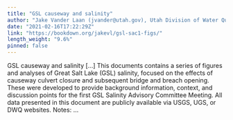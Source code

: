 ```yaml
---
title: "GSL causeway and salinity"
author: "Jake Vander Laan (jvander@utah.gov), Utah Division of Water Quality"
date: "2021-02-16T17:22:29Z"
link: "https://bookdown.org/jakevl/gsl-sac1-figs/"
length_weight: "9.6%"
pinned: false
---
```


GSL causeway and salinity [...] This documents contains a series of figures and analyses of Great Salt Lake (GSL) salinity, focused on the effects of causeway culvert closure and subsequent bridge and breach opening. These were developed to provide background information, context, and discussion points for the first GSL Salinity Advisory Committee Meeting. All data presented in this document are publicly available via USGS, UGS, or DWQ websites. Notes:  ...
